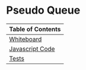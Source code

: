 # Pseudo Queue

|Table of Contents|
|-----------------|
|[Whiteboard](./images//PseudoQueue.png)|
|[Javascript Code](./PseudoQueue.js)
|[Tests](./PseudoQueue.test.js)|